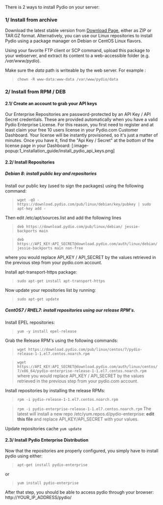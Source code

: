There is 2 ways to install Pydio on your server:

### 1/ Install from archive

Download the latest stable version from [Download Page](https://pyd.io/download), either as ZIP or TAR.GZ format. Alternatively, you can use our Linux repositories to install Pydio using a package manager on Debian or CentOS Linux flavors.

Using your favorite FTP client or SCP command, upload this package to your webserver, and extract its content to a web-accessible folder (e.g. */var/www/pydio*).

Make sure the *data* path is writeable by the web server. For example :

> `chown -R www-data:www-data /var/www/pydio/data`

### 2/ Install from RPM / DEB

#### 2.1/ Create an account to grab your API keys

Our Enterprise Repositories are password-protected by an API Key / API Secret credentials. These are provided automatically when you have a valid Pydio Enterprise License. For this reason, you first need to register and at least claim your free 10 users license in your Pydio.com Customer Dashboard. Your license will be instantly provisioned, so it's just a matter of minutes. Once you have it, find the "Api Key / Secret" at the bottom of the license page in your Dashboard:
[:image-popup:1_installation_guide/install_pydio_api_keys.png]



#### 2.2/ Install Repositories

##### Debian 8: install public key and repositories

Install our public key (used to sign the packages) using the following command:

> `wget -qO - https://download.pydio.com/pub/linux/debian/key/pubkey | sudo apt-key add -`

Then edit /etc/apt/sources.list and add the following lines

> `deb https://download.pydio.com/pub/linux/debian/ jessie-backports main`

> `deb https://API_KEY:API_SECRET@download.pydio.com/auth/linux/debian/ jessie-backports main non-free`

where you would replace API_KEY / API_SECRET by the values retrieved in the previous step from your pydio.com account.

Install apt-transport-https package:

> `sudo apt-get install apt-transport-https`

Now update your repositories list by running:

> `sudo apt-get update`

##### CentOS7 / RHEL7: install repositories using our release RPM's.

Install EPEL repositories:

> `yum -y install epel-release`

Grab the Release RPM's using the following commands:
> `wget https://download.pydio.com/pub/linux/centos/7/pydio-release-1-1.el7.centos.noarch.rpm`

> `wget https://API_KEY:API_SECRET@download.pydio.com/auth/linux/centos/7/x86_64/pydio-enterprise-release-1-1.el7.centos.noarch.rpm`
where you would replace API_KEY / API_SECRET by the values retrieved in the previous step from your pydio.com account.

Install repositories by installing the release RPMs:

> `rpm -i pydio-release-1-1.el7.centos.noarch.rpm`

> `rpm -i pydio-enterprise-release-1-1.el7.centos.noarch.rpm` The latest will install a new repo /etc/yum.repos.d/pydio-enterprise: **edit this file** and replace API_KEY/API_SECRET with your values.

Update repositories cache `yum update`

#### 2.3/ Install Pydio Enterprise Distribution

Now that the repositories are properly configured, you simply have to install pydio using either:
> `apt-get install pydio-enterprise`

or

> `yum install pydio-enterprise`

After that step, you should be able to access pydio through your browser: http://YOUR_IP_ADDRESS/pydio/
